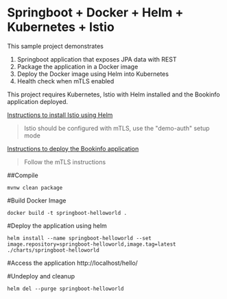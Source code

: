 # Springboot + Docker + Helm + Kubernetes + Istio

This sample project demonstrates
1. Springboot application that exposes JPA data with REST
2. Package the application in a Docker image
3. Deploy the Docker image using Helm into Kubernetes
4. Health check when mTLS enabled

This project requires Kubernetes, Istio with Helm installed and the Bookinfo application deployed. 

[Instructions to install Istio using Helm](https://istio.io/docs/setup/kubernetes/install/helm/)

>Istio should be configured with mTLS, use the "demo-auth" setup mode

[Instructions to deploy the Bookinfo application](https://istio.io/docs/examples/bookinfo/)

> Follow the mTLS instructions

##Compile
```
mvnw clean package
```
 
 #Build Docker Image
 ```
docker build -t springboot-helloworld .
```

#Deploy the application using helm
```
helm install --name springboot-helloworld --set image.repository=springboot-helloworld,image.tag=latest ./charts/springboot-helloworld
```

#Access the application
http://localhost/hello/

#Undeploy and cleanup
```
helm del --purge springboot-helloworld
```


